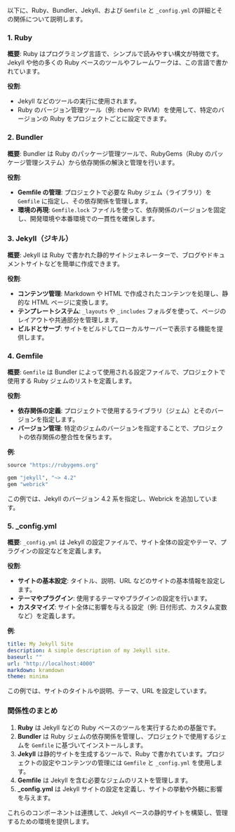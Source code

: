 以下に、Ruby、Bundler、Jekyll、および `Gemfile` と `_config.yml` の詳細とその関係について説明します。

### **1. Ruby**

**概要**:
Ruby はプログラミング言語で、シンプルで読みやすい構文が特徴です。Jekyll や他の多くの Ruby ベースのツールやフレームワークは、この言語で書かれています。

**役割**:
- Jekyll などのツールの実行に使用されます。
- Ruby のバージョン管理ツール（例: rbenv や RVM）を使用して、特定のバージョンの Ruby をプロジェクトごとに設定できます。

### **2. Bundler**

**概要**:
Bundler は Ruby のパッケージ管理ツールで、RubyGems（Ruby のパッケージ管理システム）から依存関係の解決と管理を行います。

**役割**:
- **Gemfile の管理**: プロジェクトで必要な Ruby ジェム（ライブラリ）を `Gemfile` に指定し、その依存関係を管理します。
- **環境の再現**: `Gemfile.lock` ファイルを使って、依存関係のバージョンを固定し、開発環境や本番環境での一貫性を確保します。

### **3. Jekyll（ジキル）**

**概要**:
Jekyll は Ruby で書かれた静的サイトジェネレーターで、ブログやドキュメントサイトなどを簡単に作成できます。

**役割**:
- **コンテンツ管理**: Markdown や HTML で作成されたコンテンツを処理し、静的な HTML ページに変換します。
- **テンプレートシステム**: `_layouts` や `_includes` フォルダを使って、ページのレイアウトや共通部分を管理します。
- **ビルドとサーブ**: サイトをビルドしてローカルサーバーで表示する機能を提供します。

### **4. Gemfile**

**概要**:
`Gemfile` は Bundler によって使用される設定ファイルで、プロジェクトで使用する Ruby ジェムのリストを定義します。

**役割**:
- **依存関係の定義**: プロジェクトで使用するライブラリ（ジェム）とそのバージョンを指定します。
- **バージョン管理**: 特定のジェムのバージョンを指定することで、プロジェクトの依存関係の整合性を保ちます。

**例**:
```ruby
source "https://rubygems.org"

gem "jekyll", "~> 4.2"
gem "webrick"
```

この例では、Jekyll のバージョン 4.2 系を指定し、Webrick を追加しています。

### **5. _config.yml**

**概要**:
`_config.yml` は Jekyll の設定ファイルで、サイト全体の設定やテーマ、プラグインの設定などを定義します。

**役割**:
- **サイトの基本設定**: タイトル、説明、URL などのサイトの基本情報を設定します。
- **テーマやプラグイン**: 使用するテーマやプラグインの設定を行います。
- **カスタマイズ**: サイト全体に影響を与える設定（例: 日付形式、カスタム変数など）を定義します。

**例**:
```yaml
title: My Jekyll Site
description: A simple description of my Jekyll site.
baseurl: ""
url: "http://localhost:4000"
markdown: kramdown
theme: minima
```

この例では、サイトのタイトルや説明、テーマ、URL を設定しています。

### **関係性のまとめ**

1. **Ruby** は Jekyll などの Ruby ベースのツールを実行するための基盤です。
2. **Bundler** は Ruby ジェムの依存関係を管理し、プロジェクトで使用するジェムを `Gemfile` に基づいてインストールします。
3. **Jekyll** は静的サイトを生成するツールで、Ruby で書かれています。プロジェクトの設定やコンテンツの管理には `Gemfile` と `_config.yml` を使用します。
4. **Gemfile** は Jekyll を含む必要なジェムのリストを管理します。
5. **_config.yml** は Jekyll サイトの設定を定義し、サイトの挙動や外観に影響を与えます。

これらのコンポーネントは連携して、Jekyll ベースの静的サイトを構築し、管理するための環境を提供します。